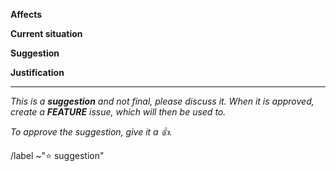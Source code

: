 <!--
	The suggestion template is used to propose a feature that you think should
	be implemented. Use it to discuss a proposed feature with others. In the
	end, the feature will either be accepted or rejected. If it is accepted,
	create a FEATURE issue, which will contain the concept, and be linked to a
	merge request.
	If it is already clear that a feature will be implemented, maybe add a
	FEATURE issue instead.
-->
**Affects**&emsp; <!--
	What does the suggestion affect?
	I.e.: [db/leveldb] Database -->


**Current situation**&emsp; <!-- Optional.
	How is the current situation that you want to improve?
	I.e: Database uses cis-gendered language in logs. This is discriminating. -->


**Suggestion**&emsp; <!--
	What would you like to add / change?
	I.e.: Make Database use gender-neutral pronouns. -->


**Justification**&emsp; <!--
	Why do you think this suggestion would be good?
	I.e: Everybody has a right to feel safe and welcome when using perun. We
		at perun are an inclusive safe space. -->


<!-- End -->
---

*This is a **suggestion** and not final, please discuss it. When it is approved, create a **FEATURE** issue, which will then be used to.*

*To approve the suggestion, give it a :thumbsup:.*

/label ~"⭐ suggestion"